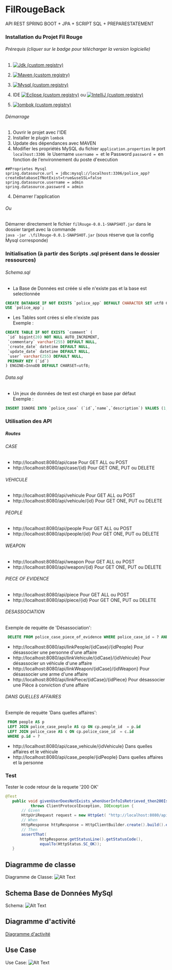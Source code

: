 # FilRougeBack
API REST SPRING BOOT + JPA + SCRIPT SQL + PREPARESTATEMENT

### Installation du Projet Fil Rouge
 ###### Prérequis (cliquer sur le badge pour télécharger la version logicielle)
1. [![Jdk (custom registry)](https://img.shields.io/badge/JDK-1.8.0-blue.svg)](http://www.oracle.com/technetwork/java/javase/downloads/jdk8-downloads-2133151.html)
2. [![Maven (custom registry)](https://img.shields.io/badge/Maven-3.5.2-green.svg)](https://maven.apache.org/docs/3.5.2/release-notes.html)
3. [![Mysql (custom registry)](https://img.shields.io/badge/MySQL-5.6-red.svg)](https://dev.mysql.com/downloads/mysql/5.6.html)
4. IDE 
[![Eclipse (custom registry)](https://img.shields.io/badge/Eclipse-Oxigen-F6FF33.svg)](http://www.eclipse.org/downloads/eclipse-packages/)
 ou 
[![IntelliJ (custom registry)](https://img.shields.io/badge/IntelliJ-Community-%23E10000.svg)](https://www.jetbrains.com/idea/download/download-thanks.html?platform=windows&code=IIC)

5. [![lombok (custom registry)](https://img.shields.io/badge/lombok-1.16.20-yellowgreen.svg)](https://projectlombok.org/download)




 ###### Démarrage
1. Ouvrir le projet avec l'IDE
2. Installer le plugin `lombok`
3. Update des dépendances avec MAVEN
4. Modifier les propriétés MySQL du fichier `application.properties` le port `localhost:3306 `le Username `username = `et le Password `password = `en fonction de l'environnement du poste d'execution
```
##Proprietes Mysql
spring.datasource.url = jdbc:mysql://localhost:3306/police_app?createDatabaseIfNotExist=true&useSSL=false
spring.datasource.username = admin
spring.datasource.password = admin
```
4. Démarrer l'application
###### Ou
Démarrer directement le fichier `filRouge-0.0.1-SNAPSHOT.jar` dans le dossier target avec la commande  
`java -jar .\filRouge-0.0.1-SNAPSHOT.jar`  (sous réserve que la config Mysql corresponde)


### Initialisation (à partir des Scripts .sql présent dans le dossier ressources)
 ###### Schema.sql
 * La Base de Données est créée si elle n'existe pas et la base est selectionnée
 
 ```SQL
 CREATE DATABASE IF NOT EXISTS `police_app` DEFAULT CHARACTER SET utf8 COLLATE utf8_general_ci;
USE `police_app`;
 ```
 
* Les Tables sont crées si elle n'existe pas  
Exemple :
 
 ```SQL
 CREATE TABLE IF NOT EXISTS `comment` (
  `id` bigint(20) NOT NULL AUTO_INCREMENT,
  `commentary` varchar(255) DEFAULT NULL,
  `create_date` datetime DEFAULT NULL,
  `update_date` datetime DEFAULT NULL,
  `user` varchar(255) DEFAULT NULL,
  PRIMARY KEY (`id`)
) ENGINE=InnoDB DEFAULT CHARSET=utf8;
 ```
 ###### Data.sql
 * Un jeux de données de test est chargé en base par défaut  
 Exemple :
 ```SQL
 INSERT IGNORE INTO `police_case` (`id`,`name`,`description`) VALUES (1,'avion détouné','mi, ac mattis velit justo nec')
 ```
 
 ### Utilisation des API
 ##### Routes
 ###### CASE
 * http://localhost:8080/api/case   Pour GET ALL ou POST 
 * http://localhost:8080/api/case/{id} Pour GET ONE, PUT ou DELETE
 ###### VEHICULE
 * http://localhost:8080/api/vehicule   Pour GET ALL ou POST
 * http://localhost:8080/api/vehicule/{id}   Pour GET ONE, PUT ou DELETE
 ###### PEOPLE
 * http://localhost:8080/api/people   Pour GET ALL ou POST
 * http://localhost:8080/api/people/{id}   Pour GET ONE, PUT ou DELETE
 ###### WEAPON
 * http://localhost:8080/api/weapon   Pour GET ALL ou POST
 * http://localhost:8080/api/weapon/{id}   Pour GET ONE, PUT ou DELETE
 ###### PIECE OF EVIDENCE
 * http://localhost:8080/api/piece   Pour GET ALL ou POST
 * http://localhost:8080/api/piece/{id}   Pour GET ONE, PUT ou DELETE
###### DESASSOCIATION 
Exemple de requète de 'Désassociation':
```SQL
 DELETE FROM police_case_piece_of_evidence WHERE police_case_id = ? AND piece_of_evidence_id = ?
 ```
*  http://localhost:8080/api/linkPeople/{idCase}/{idPeople}   Pour désassocier une personne d'une affaire
*  http://localhost:8080/api/linkVehicule/{idCase}/{idVehicule}   Pour désassocier un véhicule d'une affaire
*  http://localhost:8080/api/linkWeapon/{idCase}/{idWeapon}   Pour désassocier une arme d'une affaire
*  http://localhost:8080/api/linkPiece/{idCase}/{idPiece}   Pour désassocier une Pièce à conviction d'une affaire
###### DANS QUELLES AFFAIRES
Exemple de requète 'Dans quelles affaires':
```SQL
 FROM people AS p
 LEFT JOIN police_case_people AS cp ON cp.people_id  = p.id
 LEFT JOIN police_case AS c ON cp.police_case_id  = c.id 
 WHERE p.id = ?
 ```
 * http://localhost:8080/api/case_vehicule/{idVehicule}   Dans quelles affaires et le véhicule
 * http://localhost:8080/api/case_people/{idPeople}   Dans quelles affaires et la personne  
 
 ### Test  
 
 Tester le code retour de la requete '200 OK'
 ```JAVA
 @Test
	public void givenUserDoesNotExists_whenUserInfoIsRetrieved_then200IsReceived()
			throws ClientProtocolException, IOException {
		// Given
		HttpUriRequest request = new HttpGet( "http://localhost:8080/api/case" );
		// When
		HttpResponse httpResponse = HttpClientBuilder.create().build().execute( request );
		// Then
		assertThat(
				httpResponse.getStatusLine().getStatusCode(),
				equalTo(HttpStatus.SC_OK));
	}
 ```
 
 
 ## Diagramme de classe  

Diagramme de Classe: ![Alt Text](https://github.com/stephp30/FilRougeBack/blob/master/img/diagrammeDeClasse.jpg)
 
## Schema Base de Données MySql
 
Schema: ![Alt Text](https://github.com/stephp30/FilRougeBack/blob/master/img/SchemaBDD.PNG)  

## Diagramme d'activité  

[Diagramme d'activité](https://github.com/stephp30/FilRougeBack/blob/master/img/diagrammeActivite.pdf)  

## Use Case  
 
 Use Case: ![Alt Text](https://github.com/stephp30/FilRougeBack/blob/master/img/useCase.png)  
 




